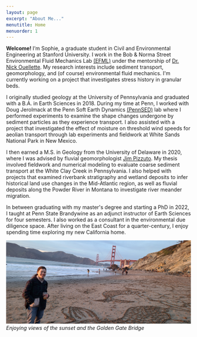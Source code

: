 ```yaml
---
layout: page
excerpt: "About Me..."
menutitle: Home
menuorder: 1
---
```


**Welcome!** I’m Sophie, a graduate student in Civil and Environmental Engineering at Stanford University. I work in the Bob & Norma Street Environmental Fluid Mechanics Lab [(EFML)](https://cee.stanford.edu/bob-and-norma-street-environmental-fluid-mechanics-laboratory-efml) under the mentorship of [Dr. Nick Ouellette](https://web.stanford.edu/~nto/index.shtml). My research interests include sediment transport, geomorphology, and (of course) environmental fluid mechanics. I'm currently working on a project that investigates stress history in granular beds. 

I originally studied geology at the University of Pennsylvania and graduated with a B.A. in Earth Sciences in 2018. During my time at Penn, I worked with Doug Jerolmack at the Penn Soft Earth Dynamics [(PennSED)](https://pennsed.seas.upenn.edu/) lab where I performed experiments to examine the shape changes undergone by sediment particles as they experience transport. I also assisted with a project that investigated the effect of moisture on threshold wind speeds for aeolian transport through lab experiments and fieldwork at White Sands National Park in New Mexico.

I then earned a M.S. in Geology from the University of Delaware in 2020, where I was advised by fluvial geomorphologist [Jim Pizzuto](https://www.udel.edu/academics/colleges/ceoe/departments/es/faculty/james-pizzuto/). My thesis involved fieldwork and numerical modeling to evaluate coarse sediment transport at the White Clay Creek in Pennsylvania. I also helped with projects that examined riverbank stratigraphy and wetland deposits to infer historical land use changes in the Mid-Atlantic region, as well as fluvial deposits along the Powder River in Montana to investigate river meander migration. 

In between graduating with my master's degree and starting a PhD in 2022, I taught at Penn State Brandywine as an adjunct instructor of Earth Sciences for four semesters. I also worked as a consultant in the environmental due diligence space. After living on the East Coast for a quarter-century, I enjoy spending time exploring my new California home. 

![At Natural Bridges SB.](/images/banner_4.jpg)
*Enjoying views of the sunset and the Golden Gate Bridge*


